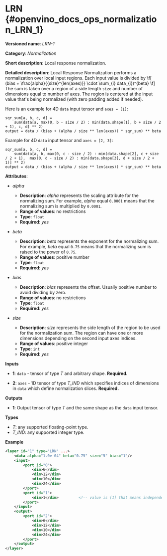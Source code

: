 # LRN {#openvino_docs_ops_normalization_LRN_1}

**Versioned name**: *LRN-1*

**Category**: *Normalization*

**Short description**: Local response normalization.

**Detailed description**:
Local Response Normalization performs a normalization over local input regions.
Each input value is divided by
\f[ (bias + \frac{alpha}{{size}^{len(axes)}} \cdot \sum_{i} data_{i})^{beta} \f]
The sum is taken over a region of a side length `size` and number of dimensions equal to number of axes.
The region is centered at the input value that's being normalized (with zero padding added if needed).

Here is an example for 4D `data` input tensor and `axes = [1]`:
```
sqr_sum[a, b, c, d] =
    sum(data[a, max(0, b - size / 2) : min(data.shape[1], b + size / 2 + 1), c, d] ** 2)
output = data / (bias + (alpha / size ** len(axes)) * sqr_sum) ** beta
```

Example for 4D `data` input tensor and `axes = [2, 3]`:
```
sqr_sum[a, b, c, d] =
    sum(data[a, b, max(0, c - size / 2) : min(data.shape[2], c + size / 2 + 1),  max(0, d - size / 2) : min(data.shape[3], d + size / 2 + 1)] ** 2)
output = data / (bias + (alpha / size ** len(axes)) * sqr_sum) ** beta
```

**Attributes**:

* *alpha*

  * **Description**: *alpha* represents the scaling attribute for the normalizing sum. For example, *alpha* equal `0.0001` means that the normalizing sum is multiplied by `0.0001`.
  * **Range of values**: no restrictions
  * **Type**: `float`
  * **Required**: *yes*

* *beta*

  * **Description**: *beta* represents the exponent for the normalizing sum. For example, *beta* equal `0.75` means that the normalizing sum is raised to the power of `0.75`.
  * **Range of values**: positive number
  * **Type**: `float`
  * **Required**: *yes*

* *bias*

  * **Description**: *bias* represents the offset. Usually positive number to avoid dividing by zero.
  * **Range of values**: no restrictions
  * **Type**: `float`
  * **Required**: *yes*

* *size*

  * **Description**: *size* represents the side length of the region to be used for the normalization sum. The region can have one or more dimensions depending on the second input axes indices.
  * **Range of values**: positive integer
  * **Type**: `int`
  * **Required**: *yes*

**Inputs**

* **1**: `data` - tensor of type *T* and arbitrary shape. **Required.**

* **2**: `axes` - 1D tensor of type *T_IND* which specifies indices of dimensions in `data` which define normalization slices. **Required.**

**Outputs**

* **1**: Output tensor of type *T* and the same shape as the `data` input tensor.

**Types**
* *T*: any supported floating-point type.
* *T_IND*: any supported integer type.

**Example**

```xml
<layer id="1" type="LRN" ...>
    <data alpha="1.0e-04" beta="0.75" size="5" bias="1"/>
    <input>
        <port id="0">
            <dim>6</dim>
            <dim>12</dim>
            <dim>10</dim>
            <dim>24</dim>
        </port>
        <port id="1">
            <dim>1</dim>         <!-- value is [1] that means independent normalization for each pixel along channels -->
        </port>
    </input>
    <output>
        <port id="2">
            <dim>6</dim>
            <dim>12</dim>
            <dim>10</dim>
            <dim>24</dim>
        </port>
    </output>
</layer>
```

